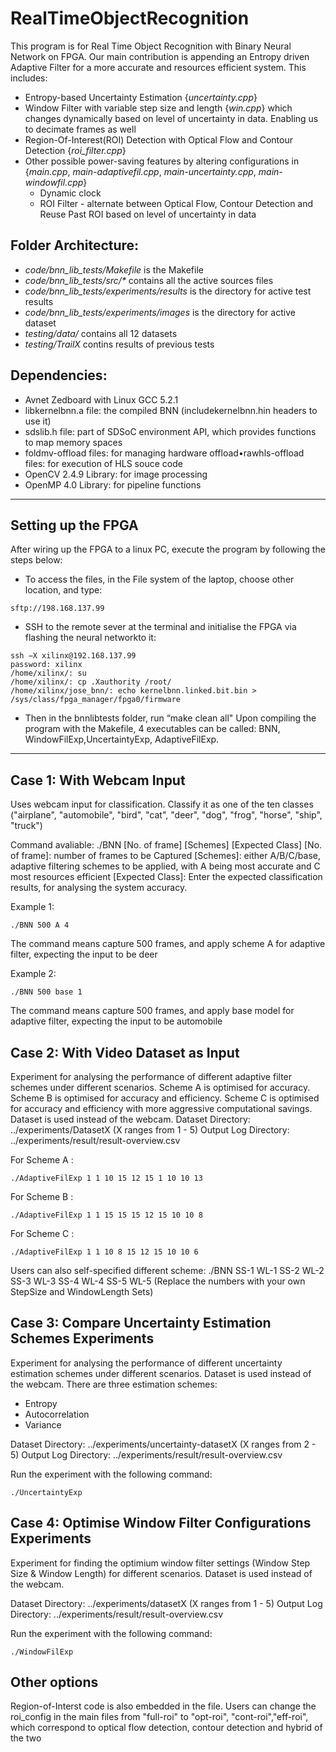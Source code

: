 # RealTimeObjectRecognition
This program is for Real Time Object Recognition with Binary Neural Network on FPGA. Our main contribution is appending an Entropy driven Adaptive Filter for a more accurate and resources efficient system. This includes:
- Entropy-based Uncertainty Estimation {*uncertainty.cpp*}
- Window Filter with variable step size and length {*win.cpp*} which changes dynamically based on level of uncertainty in data. Enabling us to decimate frames as well
- Region-Of-Interest(ROI) Detection with Optical Flow and Contour Detection {*roi_filter.cpp*}
- Other possible power-saving features by altering configurations in {*main.cpp*, *main-adaptivefil.cpp*, *main-uncertainty.cpp*, *main-windowfil.cpp*}
    * Dynamic clock
    * ROI Filter - alternate between Optical Flow, Contour Detection and Reuse Past ROI based on level of uncertainty in data


## Folder Architecture:
- *code/bnn_lib_tests/Makefile* is the Makefile
- *code/bnn_lib_tests/src/\** contains all the active sources files
- *code/bnn_lib_tests/experiments/results* is the directory for active test results
- *code/bnn_lib_tests/experiments/images* is the directory for active dataset
- *testing/data/* contains all 12 datasets
- *testing/TrailX* contins results of previous tests


## Dependencies:
- Avnet Zedboard with Linux GCC 5.2.1
- libkernelbnn.a file:  the compiled BNN (includekernelbnn.hin headers to use it)
- sdslib.h file:  part of SDSoC environment API, which provides functions to map memory spaces
- foldmv-offload files:  for managing hardware offload•rawhls-offload files:  for execution of HLS souce code
- OpenCV 2.4.9 Library:  for image processing
- OpenMP 4.0 Library:  for pipeline functions

---
## Setting up the FPGA
After wiring up the FPGA to a linux PC, execute the program by following the steps below:
- To access the files, in the File system of the laptop, choose other location, and type:
```
sftp://198.168.137.99
```

- SSH to the remote sever at the terminal and initialise the FPGA via flashing the neural networkto it:
```
ssh −X xilinx@192.168.137.99
password: xilinx
/home/xilinx/: su
/home/xilinx/: cp .Xauthority /root/
/home/xilinx/jose_bnn/: echo kernelbnn.linked.bit.bin > /sys/class/fpga_manager/fpga0/firmware
```
- Then in the bnnlibtests folder, run “make clean all"
Upon compiling the program with the Makefile, 4 executables can be called: BNN, WindowFilExp,UncertaintyExp, AdaptiveFilExp.

---
## Case 1: With Webcam Input


Uses webcam input for classification. Classify it as one of the ten classes ("airplane", "automobile", "bird", "cat", "deer", "dog", "frog", "horse", "ship", "truck")

Command avaliable:
./BNN [No. of frame] [Schemes] [Expected Class]
[No. of frame]: number of frames to be Captured
[Schemes]: either A/B/C/base, adaptive filtering schemes to be applied, with A being most accurate and C most resources efficient
[Expected Class]: Enter the expected classification results, for analysing the system accuracy.

Example 1: 
``` 
./BNN 500 A 4
```
The command means capture 500 frames, and apply scheme A for adaptive filter, expecting the input to be deer

Example 2: 
``` 
./BNN 500 base 1
```
The command means capture 500 frames, and apply base model for adaptive filter, expecting the input to be automobile


## Case 2: With Video Dataset as Input

Experiment for analysing the performance of different adaptive filter schemes under different scenarios.
Scheme A is optimised for accuracy.
Scheme B is optimised for accuracy and efficiency.
Scheme C is optimised for accuracy and efficiency with more aggressive computational savings.
Dataset is used instead of the webcam.
Dataset Directory: ../experiments/DatasetX (X ranges from 1 - 5)
Output Log Directory: ../experiments/result/result-overview.csv

For Scheme A :
```
./AdaptiveFilExp 1 1 10 15 12 15 1 10 10 13 
```
For Scheme B :
```
./AdaptiveFilExp 1 1 15 15 15 12 15 10 10 8
```
For Scheme C :
```
./AdaptiveFilExp 1 1 10 8 15 12 15 10 10 6
```

Users can also self-specified different scheme: ./BNN SS-1 WL-1 SS-2 WL-2 SS-3 WL-3 SS-4 WL-4 SS-5 WL-5 (Replace the numbers with your own StepSize and WindowLength Sets)

## Case 3: Compare Uncertainty Estimation Schemes Experiments

Experiment for analysing the performance of different uncertainty estimation schemes under different scenarios. Dataset is used instead of the webcam. There are three estimation schemes:
- Entropy
- Autocorrelation
- Variance

Dataset Directory: ../experiments/uncertainty-datasetX (X ranges from 2 - 5)
Output Log Directory: ../experiments/result/result-overview.csv

Run the experiment with the following command:
```
./UncertaintyExp
```


## Case 4: Optimise Window Filter Configurations Experiments

Experiment for finding the optimium window filter settings (Window Step Size & Window Length) for different scenarios. Dataset is used instead of the webcam.

Dataset Directory: ../experiments/datasetX (X ranges from 1 - 5)
Output Log Directory: ../experiments/result/result-overview.csv

Run the experiment with the following command:
```
./WindowFilExp
```

## Other options
Region-of-Interst code is also embedded in the file. Users can change the roi_config in the main files from "full-roi" to "opt-roi", "cont-roi","eff-roi", which correspond to optical flow detection, contour detection and hybrid of the two

